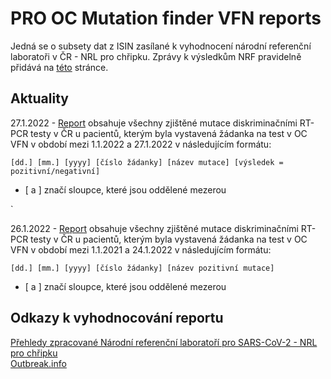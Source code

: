 # PRO OC Mutation finder VFN reports

Jedná se o subsety dat z ISIN zasílané k vyhodnocení národní referenční laboratoři v ČR - NRL pro chřipku. Zprávy k výsledkům NRF pravidelně přidává na [této](http://www.szu.cz/tema/prevence/celogenomova-sekvenace-v-cr-2021-souhrnna-zprava) stránce.

## Aktuality

27.1.2022 - [Report](reports/01.01.2022%20-%2027.01.2022) obsahuje všechny zjištěné mutace diskriminačními RT-PCR testy v ČR u pacientů, kterým byla vystavená žádanka na test v OC VFN v období mezi 1.1.2022 a 27.1.2022 v následujícím formátu:

````
[dd.] [mm.] [yyyy] [číslo žádanky] [název mutace] [výsledek = pozitivní/negativní]
````
* [ a ] značí sloupce, které jsou oddělené mezerou

`

26.1.2022 - [Report](reports/01.01.2021%20-%2024.01.2022) obsahuje všechny zjištěné mutace diskriminačními RT-PCR testy v ČR u pacientů, kterým byla vystavená žádanka na test v OC VFN v období mezi 1.1.2021 a 24.1.2022 v následujícím formátu:

````
[dd.] [mm.] [yyyy] [číslo žádanky] [název pozitivní mutace]
````
* [ a ] značí sloupce, které jsou oddělené mezerou

## Odkazy k vyhodnocování reportu

[Přehledy zpracované Národní referenční laboratoří pro SARS-CoV-2 - NRL pro chřipku](https://dastacr.cz/SARS-CoV-2.html)\
[Outbreak.info](https://outbreak.info/situation-reports)

